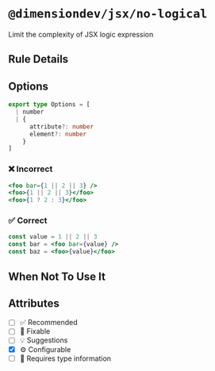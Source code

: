 <!-- begin title -->

# `@dimensiondev/jsx/no-logical`

Limit the complexity of JSX logic expression

<!-- end title -->

## Rule Details

## Options

<!-- begin options -->

```ts
export type Options = [
  | number
  | {
      attribute?: number
      element?: number
    }
]
```

<!-- end options -->

### :x: Incorrect

```jsx
<foo bar={1 || 2 || 3} />
<foo>{1 || 2 || 3}</foo>
<foo>{1 ? 2 : 3}</foo>
```

### :white_check_mark: Correct

```jsx
const value = 1 || 2 || 3
const bar = <foo bar={value} />
const baz = <foo>{value}</foo>
```

## When Not To Use It

## Attributes

<!-- begin attributes -->

- [ ] :white_check_mark: Recommended
- [ ] :wrench: Fixable
- [ ] :bulb: Suggestions
- [x] :gear: Configurable
- [ ] :thought_balloon: Requires type information

<!-- end attributes -->
